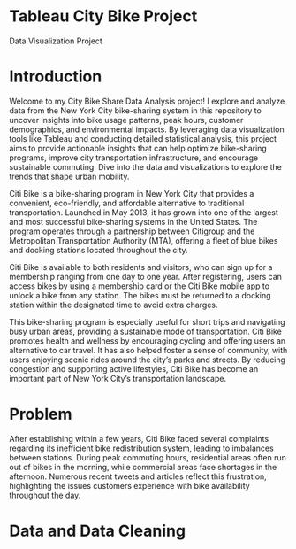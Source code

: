 # Tableau City Bike Project
Data Visualization Project 

# Introduction

Welcome to my City Bike Share Data Analysis project! 
I explore and analyze data from the New York City bike-sharing system in this repository to uncover insights into bike usage patterns, peak hours, customer demographics, and environmental impacts. By leveraging data visualization tools like Tableau and conducting detailed statistical analysis, this project aims to provide actionable insights that can help optimize bike-sharing programs, improve city transportation infrastructure, and encourage sustainable commuting. Dive into the data and visualizations to explore the trends that shape urban mobility.

Citi Bike is a bike-sharing program in New York City that provides a convenient, eco-friendly, and affordable alternative to traditional transportation. Launched in May 2013, it has grown into one of the largest and most successful bike-sharing systems in the United States. The program operates through a partnership between Citigroup and the Metropolitan Transportation Authority (MTA), offering a fleet of blue bikes and docking stations located throughout the city.

Citi Bike is available to both residents and visitors, who can sign up for a membership ranging from one day to one year. After registering, users can access bikes by using a membership card or the Citi Bike mobile app to unlock a bike from any station. The bikes must be returned to a docking station within the designated time to avoid extra charges.

This bike-sharing program is especially useful for short trips and navigating busy urban areas, providing a sustainable mode of transportation. Citi Bike promotes health and wellness by encouraging cycling and offering users an alternative to car travel. It has also helped foster a sense of community, with users enjoying scenic rides around the city’s parks and streets. By reducing congestion and supporting active lifestyles, Citi Bike has become an important part of New York City’s transportation landscape.


# Problem

After establishing within a few years, Citi Bike faced several complaints regarding its inefficient bike redistribution system, leading to imbalances between stations. During peak commuting hours, residential areas often run out of bikes in the morning, while commercial areas face shortages in the afternoon. Numerous recent tweets and articles reflect this frustration, highlighting the issues customers experience with bike availability throughout the day.


# Data and Data Cleaning

